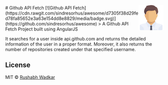 <img src="images/titleIcon.png" align="right" width="80" />
# Github API Fetch [![Github API Fetch](https://cdn.rawgit.com/sindresorhus/awesome/d7305f38d29fed78fa85652e3a63e154dd8e8829/media/badge.svg)](https://github.com/sindresorhus/awesome)
> A Github API Fetch Project built using AngularJS

It searches for a user inside api.github.com and returns the detailed information of the user in a proper format. Moreover, it also returns the number of repositories created under that specified username.

## License

MIT © [Rushabh Wadkar](https://github.com/rushabh-wadkar/github-api/blob/master/LICENSE)
